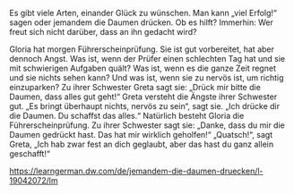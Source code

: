 Es gibt viele Arten, einander Glück zu wünschen. Man kann „viel Erfolg!“ sagen oder jemandem die Daumen drücken. Ob es hilft? Immerhin: Wer freut sich nicht darüber, dass an ihn gedacht wird?
  
Gloria hat morgen Führerscheinprüfung. Sie ist gut vorbereitet, hat aber dennoch Angst. Was ist, wenn der Prüfer einen schlechten Tag hat und sie mit schwierigen Aufgaben quält? Was ist, wenn es die ganze Zeit regnet und sie nichts sehen kann? Und was ist, wenn sie zu nervös ist, um richtig einzuparken? Zu ihrer Schwester Greta sagt sie: „Drück mir bitte die Daumen, dass alles gut geht!“ Greta versteht die Ängste ihrer Schwester gut. „Es bringt überhaupt nichts, nervös zu sein“, sagt sie. „Ich drücke dir die Daumen. Du schaffst das alles.“ Natürlich besteht Gloria die Führerscheinprüfung. Zu ihrer Schwester sagt sie: „Danke, dass du mir die Daumen gedrückt hast. Das hat mir wirklich geholfen!“ „Quatsch!“, sagt Greta, „Ich hab zwar fest an dich geglaubt, aber das hast du ganz allein geschafft!“

https://learngerman.dw.com/de/jemandem-die-daumen-druecken/l-19042072/lm